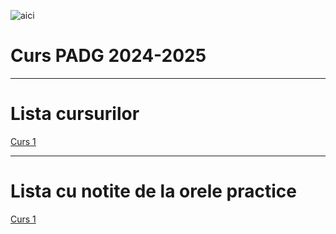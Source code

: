 ![aici](/assets/geo1.jpg)

# Curs PADG 2024-2025

***

# Lista cursurilor

[Curs 1](/curs-1.md)

***

# Lista cu notite de la orele practice

[Curs 1](/curs-1.md)
